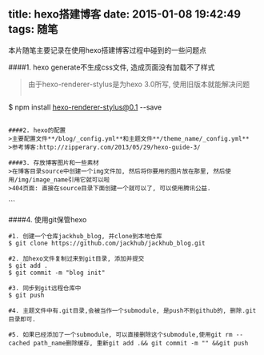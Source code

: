 title: hexo搭建博客
date: 2015-01-08 19:42:49
tags: 随笔
---

本片随笔主要记录在使用hexo搭建博客过程中碰到的一些问题点

####1. hexo generate不生成css文件, 造成页面没有加载不了样式
>由于hexo-renderer-stylus是为hexo 3.0所写, 使用旧版本就能解决问题  
>```
$ npm install hexo-renderer-stylus@0.1 --save
```

####2. hexo的配置
>主要配置文件**/blog/_config.yml**和主题文件**/theme_name/_config.yml**  
>参考博客:http://zipperary.com/2013/05/29/hexo-guide-3/

####3. 存放博客图片和一些素材
>在博客目录source中创建一个img文件加, 然后将你要用的图片放在那里, 然后使用/img/image_name引用它就可以啦  
>404页面: 直接在source目录下面创建一个就可以了, 可以使用腾讯公益.

```
<!DOCTYPE html>
<html lang="en">
<head>
	<meta charset="UTF-8">
	<title>404</title>
</head>
<body>
	<script type="text/javascript" src="http://www.qq.com/404/search_children.js" charset="utf-8"></script>
</body>
</html>
```

####4. 使用git保管hexo  

```
#1. 创建一个仓库jackhub_blog, 并clone到本地仓库
$ git clone https://github.com/jackhub/jackhub_blog.git

#2. 加hexo文件复制过来到git目录, 添加并提交
$ git add .
$ git commit -m "blog init"

#3. 同步到git远程仓库中
$ git push

#4. 主题文件中有.git目录,会被当作一个submodule, 是push不到github的, 删除.git目录即可.

#5. 如果已经添加了一个submodule, 可以直接删除这个submodule,使用git rm --cached path_name删除缓存, 重新git add .&& git commit -m "" &&git push
```